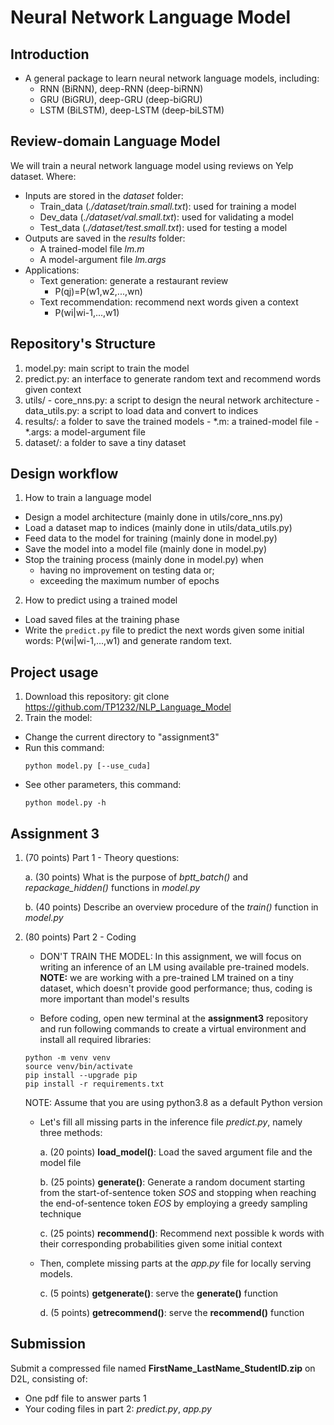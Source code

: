 # Neural Network Language Model
## Introduction
- A general package to learn neural network language models, including:
  + RNN (BiRNN), deep-RNN (deep-biRNN)
  + GRU (BiGRU), deep-GRU (deep-biGRU)
  + LSTM (BiLSTM), deep-LSTM (deep-biLSTM)

## Review-domain Language Model
We will train a neural network language model using reviews on Yelp dataset. Where:  
- Inputs are stored in the *dataset* folder:
  + Train_data (*./dataset/train.small.txt*): used for training a model
  + Dev_data (*./dataset/val.small.txt*): used for validating a model
  + Test_data (*./dataset/test.small.txt*): used for testing a model
- Outputs are saved in the *results* folder:
  + A trained-model file *lm.m*
  + A model-argument file *lm.args*
- Applications:
  + Text generation: generate a restaurant review 
    - P(qj)=P(w1,w2,...,wn)
  + Text recommendation: recommend next words given a context
    - P(wi|wi-1,...,w1)

## Repository's Structure
  1. model.py: main script to train the model
  2. predict.py: an interface to generate random text and recommend words given context
  3. utils/
    - core_nns.py: a script to design the neural network architecture
    - data_utils.py: a script to load data and convert to indices
  4. results/: a folder to save the trained models
    - *.m: a trained-model file
    - *.args: a model-argument file
  5. dataset/: a folder to save a tiny dataset
## Design workflow
1. How to train a language model
- Design a model architecture (mainly done in utils/core_nns.py)
- Load a dataset map to indices (mainly done in utils/data_utils.py)
- Feed data to the model for training (mainly done in model.py)
- Save the model into a model file (mainly done in model.py)
- Stop the training process (mainly done in model.py) when  
    + having no improvement on testing data or;
    + exceeding the maximum number of epochs
2. How to predict using a trained model
- Load saved files at the training phase
- Write the ``predict.py`` file to predict the next words given some initial words: P(wi|wi-1,...,w1) 
and generate random text.

## Project usage
1. Download this repository: git clone https://github.com/TP1232/NLP_Language_Model
2. Train the model:
  - Change the current directory to "assignment3"
  - Run this command:
    ```
    python model.py [--use_cuda]
    ```
  - See other parameters, this command:
    ```
    python model.py -h
    ```

## Assignment 3


1. (70 points) Part 1 - Theory questions:  

    a. (30 points) What is the purpose of *bptt_batch()*  and *repackage_hidden()* functions in *model.py*  
    
    b. (40 points) Describe an overview procedure of the *train()*  function in *model.py*  
    
2. (80 points) Part 2 - Coding 

    - DON'T TRAIN THE MODEL: In this assignment, we will focus on writing an inference of an LM using available 
    pre-trained models. **NOTE:** we are working with a pre-trained LM trained on a tiny dataset, which doesn't provide 
    good performance; thus, coding is more important than model's results
    
    - Before coding, open new terminal at the **assignment3** repository and run following commands to create a virtual environment 
    and install all required libraries:

    ```commandline
    python -m venv venv
    source venv/bin/activate
    pip install --upgrade pip
    pip install -r requirements.txt
    ```
    NOTE: Assume that you are using python3.8 as a default Python version 

    - Let's fill all missing parts in the inference file *predict.py*, namely three methods: 
     
        a. (20 points) **load_model()**: Load the saved argument file and the model file 
         
        b. (25 points) **generate()**: Generate a random document starting from the start-of-sentence token *SOS* and 
        stopping when reaching the end-of-sentence token *EOS* by employing a greedy sampling technique  
        
        c. (25 points) **recommend()**: Recommend next possible k words with their corresponding probabilities given some initial context 
        
    - Then, complete missing parts at the *app.py* file for locally serving models.
    
        c. (5 points) **getgenerate()**: serve the **generate()** function
        
        d. (5 points) **getrecommend()**: serve the **recommend()** function

## Submission

Submit a compressed file named **FirstName_LastName_StudentID.zip** on D2L, consisting of:

- One pdf file to answer parts 1
- Your coding files in part 2: *predict.py*, *app.py* 
